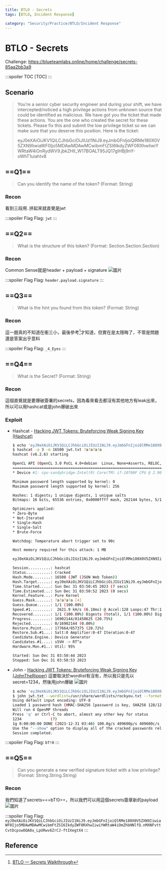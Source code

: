 ```yaml
---
title: BTLO - Secrets
tags: [BTLO, Incident Response]

category: "Security/Practice/BTLO/Incident Response"
---
```


# BTLO - Secrets
<!-- more -->
Challenge: https://blueteamlabs.online/home/challenge/secrets-85aa2bb3a9

:::spoiler TOC
[TOC]
:::

## Scenario
> You’re a senior cyber security engineer and during your shift, we have intercepted/noticed a high privilege actions from unknown source that could be identified as malicious. We have got you the ticket that made these actions.
You are the one who created the secret for these tickets. Please fix this and submit the low privilege ticket so we can make sure that you deserve this position.
Here is the ticket:
>
> eyJ0eXAiOiJKV1QiLCJhbGciOiJIUzI1NiJ9.eyJmbGFnIjoiQlRMe180X0V5ZXN9IiwiaWF0Ijo5MDAwMDAwMCwibmFtZSI6IkdyZWF0RXhwIiwiYWRtaW4iOnRydWV9.jbkZHll_W17BOALT95JQ17glHBj9nY-oWhT1uiahtv8 

## ==Q1==
> Can you identify the name of the token? (Format: String)

### Recon
看到三段用`.`拼起來就直覺是jwt

:::spoiler Flag
Flag: `jwt`
:::

## ==Q2==
> What is the structure of this token? (Format: Section.Section.Section)

### Recon
Common Sense就是header + payload + signature
![圖片](https://hackmd.io/_uploads/rk--WjCva.png)

:::spoiler Flag
Flag: `header.payload.signature`
:::

## ==Q3==
> What is the hint you found from this token? (Format: String)

### Recon
這一題真的不知道在衝三小，最後參考[^wp1]才知道，但實在是太隱晦了，不管是問題還是答案出乎意料

:::spoiler Flag
Flag: `_4_Eyes`
:::

## ==Q4==
> What is the Secret? (Format: String)

### Recon
這個直覺就是要爆破簽署的secrets，因為看來看去都沒有其他地方有leak出來，所以可以用hashcat或是john爆破出來

### Exploit
* Hashcat - [Hacking JWT Tokens: Bruteforcing Weak Signing Key (Hashcat)](https://blog.pentesteracademy.com/hacking-jwt-tokens-bruteforcing-weak-signing-key-hashcat-7dba165e905e)
    ```bash
    $ echo 'eyJ0eXAiOiJKV1QiLCJhbGciOiJIUzI1NiJ9.eyJmbGFnIjoiQlRMe180X0V5ZXN9IiwiaWF0Ijo5MDAwMDAwMCwibmFtZSI6IkdyZWF0RXhwIiwiYWRtaW4iOnRydWV9.jbkZHll_W17BOALT95JQ17glHBj9nY-oWhT1uiahtv8'> jwt.txt
    $ hashcat -a 3 -m 16500 jwt.txt ?a?a?a?a
    hashcat (v6.2.6) starting

    OpenCL API (OpenCL 3.0 PoCL 4.0+debian  Linux, None+Asserts, RELOC, SPIR, LLVM 15.0.7, SLEEF, DISTRO, POCL_DEBUG) - Platform #1 [The pocl project]
    ==================================================================================================================================================
    * Device #1: cpu-sandybridge-Intel(R) Core(TM) i7-10700F CPU @ 2.90GHz, 2910/5884 MB (1024 MB allocatable), 4MCU

    Minimum password length supported by kernel: 0
    Maximum password length supported by kernel: 256

    Hashes: 1 digests; 1 unique digests, 1 unique salts
    Bitmaps: 16 bits, 65536 entries, 0x0000ffff mask, 262144 bytes, 5/13 rotates

    Optimizers applied:
    * Zero-Byte
    * Not-Iterated
    * Single-Hash
    * Single-Salt
    * Brute-Force

    Watchdog: Temperature abort trigger set to 90c

    Host memory required for this attack: 1 MB

    eyJ0eXAiOiJKV1QiLCJhbGciOiJIUzI1NiJ9.eyJmbGFnIjoiQlRMe180X0V5ZXN9IiwiaWF0Ijo5MDAwMDAwMCwibmFtZSI6IkdyZWF0RXhwIiwiYWRtaW4iOnRydWV9.jbkZHll_W17BOALT95JQ17glHBj9nY-oWhT1uiahtv8:bT!0

    Session..........: hashcat
    Status...........: Cracked
    Hash.Mode........: 16500 (JWT (JSON Web Token))
    Hash.Target......: eyJ0eXAiOiJKV1QiLCJhbGciOiJIUzI1NiJ9.eyJmbGFnIjoiQl...iahtv8
    Time.Started.....: Sun Dec 31 03:50:45 2023 (7 secs)
    Time.Estimated...: Sun Dec 31 03:50:52 2023 (0 secs)
    Kernel.Feature...: Pure Kernel
    Guess.Mask.......: ?a?a?a?a [4]
    Guess.Queue......: 1/1 (100.00%)
    Speed.#1.........:  2621.9 kH/s (6.10ms) @ Accel:128 Loops:47 Thr:1 Vec:8
    Recovered........: 1/1 (100.00%) Digests (total), 1/1 (100.00%) Digests (new)
    Progress.........: 16902144/81450625 (20.75%)
    Rejected.........: 0/16902144 (0.00%)
    Restore.Point....: 177664/857375 (20.72%)
    Restore.Sub.#1...: Salt:0 Amplifier:0-47 Iteration:0-47
    Candidate.Engine.: Device Generator
    Candidates.#1....: s5VH -> RT^a
    Hardware.Mon.#1..: Util: 95%

    Started: Sun Dec 31 03:50:44 2023
    Stopped: Sun Dec 31 03:50:53 2023
    ```
* John - [Hacking JWT Tokens: Bruteforcing Weak Signing Key (JohnTheRipper)](https://blog.pentesteracademy.com/hacking-jwt-tokens-bruteforcing-weak-signing-key-johntheripper-89f0c7e6a87)
    這要取決於wordlist有沒有，所以我只是先以secret=1234，然後用john爆破
    ![圖片](https://hackmd.io/_uploads/rkTfhsRDT.png)
    ```bash
    $ echo 'eyJ0eXAiOiJKV1QiLCJhbGciOiJIUzI1NiJ9.eyJmbGFnIjoiQlRMe180X0V5ZXN9IiwiaWF0Ijo5MDAwMDAwMCwibmFtZSI6IkdyZWF0RXhwIiwiYWRtaW4iOnRydWV9.2kwB24fBrrmotFu9cdeRb1EMg1kRfGlLQPvhE1OUtp0'> jwt.txt
    $ john jwt.txt --wordlist=/usr/share/wordlists/rockyou.txt --format=HMAC-SHA256                                                                                                                 
    Using default input encoding: UTF-8
    Loaded 1 password hash (HMAC-SHA256 [password is key, SHA256 128/128 AVX 4x])
    Will run 4 OpenMP threads
    Press 'q' or Ctrl-C to abort, almost any other key for status
    1234             (?)     
    1g 0:00:00:00 DONE (2023-12-31 03:46) 100.0g/s 409600p/s 409600c/s 409600C/s 123456..oooooo
    Use the "--show" option to display all of the cracked passwords reliably
    Session completed. 
    ```

:::spoiler Flag
Flag: `bT!0`
:::

## ==Q5==
> Can you generate a new verified signature ticket with a low privilege? (Format: String.String.String)

### Recon
我們知道了secrets===bT!0==，所以我們可以用這個secrets簽章新的payload
![圖片](https://hackmd.io/_uploads/ByhNToRvT.png)

:::spoiler Flag
Flag: `eyJ0eXAiOiJKV1QiLCJhbGciOiJIUzI1NiJ9.eyJmbGFnIjoiQlRMe180X0V5ZXN9IiwiaWF0Ijo5MDAwMDAwMCwibmFtZSI6IkdyZWF0RXhwIiwiYWRtaW4iOmZhbHNlfQ.nMXNFvttCvtDcpswOQA8u_LpURwv6ZrCJ-ftIXegtX4`
:::

## Reference
[^wp1]:[BTLO — Secrets Walkthrough](https://medium.com/@prajjwal029/btlo-secrets-5314312e4aef)